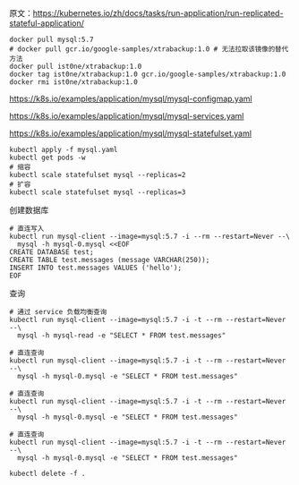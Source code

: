 原文：https://kubernetes.io/zh/docs/tasks/run-application/run-replicated-stateful-application/

```shell
docker pull mysql:5.7
# docker pull gcr.io/google-samples/xtrabackup:1.0 # 无法拉取该镜像的替代方法
docker pull ist0ne/xtrabackup:1.0
docker tag ist0ne/xtrabackup:1.0 gcr.io/google-samples/xtrabackup:1.0
docker rmi ist0ne/xtrabackup:1.0
```

https://k8s.io/examples/application/mysql/mysql-configmap.yaml

https://k8s.io/examples/application/mysql/mysql-services.yaml

https://k8s.io/examples/application/mysql/mysql-statefulset.yaml

```shell
kubectl apply -f mysql.yaml
kubectl get pods -w
# 缩容
kubectl scale statefulset mysql --replicas=2
# 扩容
kubectl scale statefulset mysql --replicas=3
```

创建数据库

```shell
# 直连写入
kubectl run mysql-client --image=mysql:5.7 -i --rm --restart=Never --\
  mysql -h mysql-0.mysql <<EOF
CREATE DATABASE test;
CREATE TABLE test.messages (message VARCHAR(250));
INSERT INTO test.messages VALUES ('hello');
EOF
```

查询

```shell
# 通过 service 负载均衡查询
kubectl run mysql-client --image=mysql:5.7 -i -t --rm --restart=Never --\
  mysql -h mysql-read -e "SELECT * FROM test.messages"
  
# 直连查询
kubectl run mysql-client --image=mysql:5.7 -i -t --rm --restart=Never --\
  mysql -h mysql-0.mysql -e "SELECT * FROM test.messages"
 
# 直连查询 
kubectl run mysql-client --image=mysql:5.7 -i -t --rm --restart=Never --\
  mysql -h mysql-0.mysql -e "SELECT * FROM test.messages"
  
# 直连查询
kubectl run mysql-client --image=mysql:5.7 -i -t --rm --restart=Never --\
  mysql -h mysql-0.mysql -e "SELECT * FROM test.messages"
```

```shell
kubectl delete -f .
```

